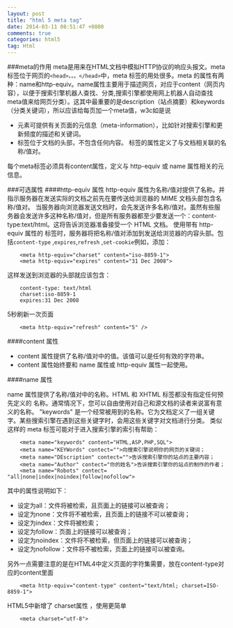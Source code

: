 ```yaml
---
layout: post
title: "html 5 meta tag"
date: 2014-03-11 08:51:47 +0800
comments: true
categories: html5
tag: Html
---
```

###meta的作用
meta是用来在HTML文档中模拟HTTP协议的响应头报文。meta 标签位于网页的`<head>。。。</head>`中，meta 标签的用处很多。meta 的属性有两种：name和http-equiv。name属性主要用于描述网页，对应于content（网页内容），以便于搜索引擎机器人查找、分类,搜索引擎都使用网上机器人自动查找meta值来给网页分类）。这其中最重要的是description（站点摘要）和keywords（分类关键词），所以应该给每页加一个meta值，w3c如是说

- <meta> 元素可提供有关页面的元信息（meta-information），比如针对搜索引擎和更新频度的描述和关键词。
- <meta> 标签位于文档的头部，不包含任何内容。<meta> 标签的属性定义了与文档相关联的名称/值对。

每个meta标签必须具有content属性，定义与 http-equiv 或 name 属性相关的元信息。

###可选属性
####http-equiv 属性
http-equiv 属性为名称/值对提供了名称。并指示服务器在发送实际的文档之前先在要传送给浏览器的 MIME 文档头部包含名称/值对。
当服务器向浏览器发送文档时，会先发送许多名称/值对。虽然有些服务器会发送许多这种名称/值对，但是所有服务器都至少要发送一个：content-type:text/html。这将告诉浏览器准备接受一个 HTML 文档。
使用带有 http-equiv 属性的 <meta> 标签时，服务器将把名称/值对添加到发送给浏览器的内容头部。包括`content-type` ,`expires`,`refresh` ,`set-cookie`例如，添加：

		<meta http-equiv="charset" content="iso-8859-1">
		<meta http-equiv="expires" content="31 Dec 2008">

这样发送到浏览器的头部就应该包含：

		content-type: text/html
		charset:iso-8859-1
		expires:31 Dec 2008

5秒刷新一次页面

		<meta http-equiv="refresh" content="5" />

####content 属性

- content 属性提供了名称/值对中的值。该值可以是任何有效的字符串。
- content 属性始终要和 name 属性或 http-equiv 属性一起使用。

####name 属性

name 属性提供了名称/值对中的名称。HTML 和 XHTML 标签都没有指定任何预先定义的 <meta> 名称。通常情况下，您可以自由使用对自己和源文档的读者来说富有意义的名称。
"keywords" 是一个经常被用到的名称。它为文档定义了一组关键字。某些搜索引擎在遇到这些关键字时，会用这些关键字对文档进行分类。
类似这样的 meta 标签可能对于进入搜索引擎的索引有帮助：

		<meta name="keywords" content="HTML,ASP,PHP,SQL">
		<meta name="KEYWords" contect="">向搜索引擎说明你的网页的关键词； 
		<meta name="DEscription" contect="">告诉搜索引擎你的站点的主要内容； 
		<meta name="Author" contect="你的姓名">告诉搜索引擎你的站点的制作的作者； 
		<meta name="Robots" contect= "all|none|index|noindex|follow|nofollow"> 

其中的属性说明如下： 

- 设定为all：文件将被检索，且页面上的链接可以被查询； 
- 设定为none：文件将不被检索，且页面上的链接不可以被查询； 
- 设定为index：文件将被检索； 
- 设定为follow：页面上的链接可以被查询； 
- 设定为noindex：文件将不被检索，但页面上的链接可以被查询； 
- 设定为nofollow：文件将不被检索，页面上的链接可以被查询。 

另外一点需要注意的是在HTML4中定义页面的字符集需要，放在content-type对应的content里面

		<meta http-equiv="content-type" content="text/html; charset=ISO-8859-1">

HTML5中新增了 charset属性 ，使用更简单

		<meta charset="utf-8">

